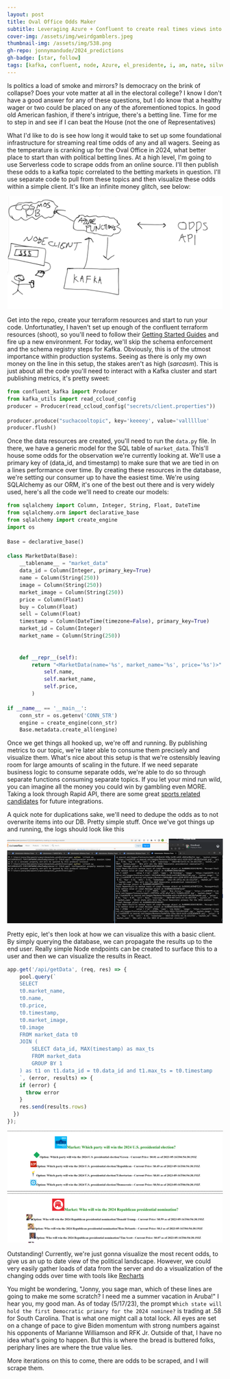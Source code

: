 ```yaml
---
layout: post
title: Oval Office Odds Maker
subtitle: Leveraging Azure + Confluent to create real times views into America's Political Battles
cover-img: /assets/img/weirdgamblers.jpeg
thumbnail-img: /assets/img/538.png
gh-repo: jonnymandude/2024_predictions
gh-badge: [star, follow]
tags: [kafka, confluent, node, Azure, el_presidente, i, am, nate, silver]
---
```


Is politics a load of smoke and mirrors? Is democracy on the brink of collapse? Does your vote matter at all in the electoral college? I know I don't have a good answer for any of these questions, but I do know that a healthy wager or two could be placed on any of the aforementioned topics. In good old American fashion, if there's intrigue, there's a betting line. Time for me to step in and see if I can beat the House (not the one of Representatives)

What I'd like to do is see how long it would take to set up some foundational infrastructure for streaming real time odds of any and all wagers. Seeing as the temperature is cranking up for the Oval Office in 2024, what better place to start than with political betting lines. At a high level, I'm going to use Serverless code to scrape odds from an online source. I'll then publish these odds to a kafka topic correlated to the betting markets in question. I'll use separate code to pull from these topics and then visualize these odds within a simple client. It's like an infinite money glitch, see below: 

![InfiniteCashMan](assets\img\infinite_money.PNG)


Get into the repo, create your terraform resources and start to run your code. Unfortunatley, I haven't set up enough of the confluent terraform resources (shoot), so you'll need to follow their [Getting Started Guides](https://docs.confluent.io/platform/current/platform-quickstart.html) and fire up a new environment. For today, we'll skip the schema enforcement and the schema registry steps for Kafka. Obviously, this is of the utmost importance within production systems. Seeing as there is only my own money on the line in this setup, the stakes aren't as high (*sarcasm*). This is just about all the code you'll need to interact with a Kafka cluster and start publishing metrics, it's pretty sweet: 

```python
from confluent_kafka import Producer
from kafka_utils import read_ccloud_config
producer = Producer(read_ccloud_config("secrets/client.properties"))

producer.produce("suchacooltopic", key='keeeey', value='valllllue'
producer.flush()
```

Once the data resources are created, you'll need to run the `data.py` file. In there, we have a generic model for the SQL table of `market_data`. This'll house some odds for the observation we're currently looking at. We'll use a primary key of (data_id, and timestamp) to make sure that we are tied in on a lines performance over time. By creating these resources in the database, we're setting our consumer up to have the easiest time. We're using SQLAlchemy as our ORM, it's one of the best out there and is very widely used, here's all the code we'll need to create our models: 

```python
from sqlalchemy import Column, Integer, String, Float, DateTime
from sqlalchemy.orm import declarative_base
from sqlalchemy import create_engine
import os

Base = declarative_base()

class MarketData(Base):
    __tablename__ = "market_data"
    data_id = Column(Integer, primary_key=True)
    name = Column(String(250))
    image = Column(String(250))
    market_image = Column(String(250))
    price = Column(Float)
    buy = Column(Float)
    sell = Column(Float)
    timestamp = Column(DateTime(timezone=False), primary_key=True)
    market_id = Column(Integer)
    market_name = Column(String(250))


    def __repr__(self):
        return "<MarketData(name='%s', market_name='%s', price='%s')>" % (
            self.name,
            self.market_name,
            self.price,
        )

if __name__ == '__main__':
    conn_str = os.getenv('CONN_STR')
    engine = create_engine(conn_str)
    Base.metadata.create_all(engine)
```

Once we get things all hooked up, we're off and running. By publishing metrics to our topic, we're later able to consume them precisely and visualize them. What's nice about this setup is that we're ostensibly leaving room for large amounts of scaling in the future. If we need separate business logic to consume separate odds, we're able to do so through separate functions consuming separate topics. If you let your mind run wild, you can imagine all the money you could win by gambling even MORE. Taking a look through Rapid API, there are some great [sports related candidates](https://rapidapi.com/theoddsapi/api/live-sports-odds/) for future integrations.

A quick note for duplications sake, we'll need to dedupe the odds as to not overwrite items into our DB. Pretty simple stuff. Once we've got things up and running, the logs should look like this 

![CONSUME](assets\img\produceandconsume.PNG)

Pretty epic, let's then look at how we can visualize this with a basic client. By simply querying the database, we can propagate the results up to the end user. Really simple Node endpoints can be created to surface this to a user and then we can visualize the results in React. 

```javascript
app.get('/api/getData', (req, res) => {
    pool.query(`
    SELECT 
    t0.market_name,
    t0.name,
    t0.price, 
    t0.timestamp,
    t0.market_image,
    t0.image
    FROM market_data t0
    JOIN (
        SELECT data_id, MAX(timestamp) as max_ts
        FROM market_data
        GROUP BY 1
    ) as t1 on t1.data_id = t0.data_id and t1.max_ts = t0.timestamp
    `, (error, results) => {
    if (error) {
      throw error
    }
    res.send(results.rows)
  })
});
```

![Odds=](assets\img\real_time_odds.PNG)

Outstanding! Currently, we're just gonna visualize the most recent odds, to give us an up to date view of the political landscape. However, we could very easily gather loads of data from the server and do a visualization of the changing odds over time with tools like [Recharts](https://recharts.org/en-US/)

You might be wondering, "Jonny, you sage man, which of these lines are going to make me some scratch? I need me a summer vacation in Aruba!" I hear you, my good man. As of today (5/17/23), the prompt `Which state will hold the first Democratic primary for the 2024 nominee?` is trading at .58 for South Carolina. That is what one might call a total lock. All eyes are set on a change of pace to give Biden momentum with strong numbers against his opponents of Marianne Williamson and RFK Jr. Outside of that, I have no idea what's going to happen. But this is where the bread is buttered folks, periphary lines are where the true value lies. 

More iterations on this to come, there are odds to be scraped, and I will scrape them. 
